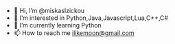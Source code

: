- 👋 Hi, I’m @miskaslzickou
- 👀 I’m interested in Python,Java,Javascript,Lua,C++,C#
- 🌱 I’m currently learning Python
- 📫 How to reach me ilikemoon@gmail.com 

<!---
miskaslzickou/miskaslzickou is a ✨ special ✨ repository because its `README.md` (this file) appears on your GitHub profile.
You can click the Preview link to take a look at your changes.
--->
